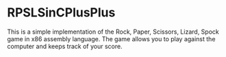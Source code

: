 # RPSLSinCPlusPlus
This is a simple implementation of the Rock, Paper, Scissors, Lizard, Spock game in x86 assembly language. The game allows you to play against the computer and keeps track of your score.
